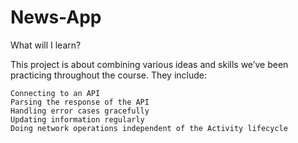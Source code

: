 # News-App
What will I learn?

This project is about combining various ideas and skills we’ve been practicing throughout the course. They include:

    Connecting to an API
    Parsing the response of the API
    Handling error cases gracefully
    Updating information regularly
    Doing network operations independent of the Activity lifecycle

